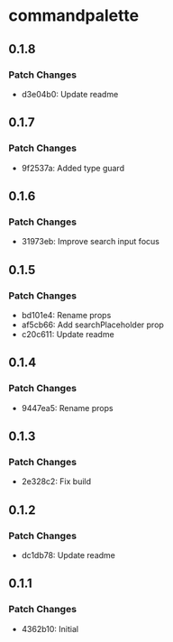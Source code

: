 # commandpalette

## 0.1.8

### Patch Changes

- d3e04b0: Update readme

## 0.1.7

### Patch Changes

- 9f2537a: Added type guard

## 0.1.6

### Patch Changes

- 31973eb: Improve search input focus

## 0.1.5

### Patch Changes

- bd101e4: Rename props
- af5cb66: Add searchPlaceholder prop
- c20c611: Update readme

## 0.1.4

### Patch Changes

- 9447ea5: Rename props

## 0.1.3

### Patch Changes

- 2e328c2: Fix build

## 0.1.2

### Patch Changes

- dc1db78: Update readme

## 0.1.1

### Patch Changes

- 4362b10: Initial
